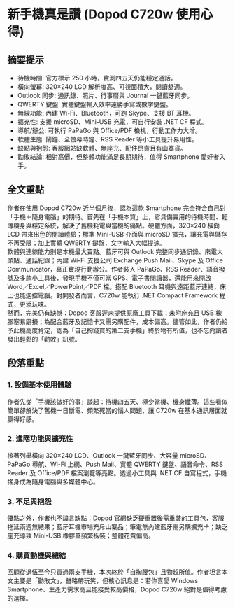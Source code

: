 # 新手機真是讚 (Dopod C720w 使用心得)

## 摘要提示
- 待機時間: 官方標示 250 小時，實測四五天仍能穩定通話。
- 橫向螢幕: 320×240 LCD 解析度高、可視面積大，閱讀舒適。
- Outlook 同步: 通訊錄、照片、行事曆與 Journal 一鍵藍牙同步。
- QWERTY 鍵盤: 實體鍵盤輸入效率遠勝手寫或數字鍵盤。
- 無線功能: 內建 Wi-Fi、Bluetooth，可跑 Skype、支援 BT 耳機。
- 擴充性: 支援 microSD、Mini-USB 充電，可自行安裝 .NET CF 程式。
- 導航/辦公: 可執行 PaPaGo 與 Office/PDF 檢視，行動工作力大增。
- 軟體生態: 鬧鐘、全螢幕時鐘、RSS Reader 等小工具提升易用性。
- 缺點與抱怨: 客服網站缺軟體、無座充、配件昂貴且有山寨貨。
- 勸敗結論: 相對高價，但整體功能滿足長期期待，值得 Smartphone 愛好者入手。

## 全文重點
作者在使用 Dopod C720w 近半個月後，認為這款 Smartphone 完全符合自己對「手機＋隨身電腦」的期待。首先在「手機本質」上，它具備實用的待機時間、輕薄機身與穩定系統，解決了舊機耗電與當機的痛點。硬體方面，320×240 橫向 LCD 帶來出色的閱讀體驗；標準 Mini-USB 介面與 microSD 擴充，讓充電與儲存不再受限；加上實體 QWERTY 鍵盤，文字輸入大幅提速。  
軟體與連線能力則是本機最大賣點。藍牙可與 Outlook 完整同步通訊錄、來電大頭貼、通話紀錄；內建 Wi-Fi 支援公司 Exchange Push Mail、Skype 及 Office Communicator，真正實現行動辦公。作者裝入 PaPaGo、RSS Reader、語音撥號及多款小工具後，發現手機不僅可當 GPS、電子書閱讀器，還能用來開啟 Word／Excel／PowerPoint／PDF 檔。搭配 Bluetooth 耳機與遠距藍牙連結，床上也能遙控電腦。對開發者而言，C720w 能執行 .NET Compact Framework 程式，更添玩味。  
然而，完美仍有缺憾：Dopod 客服遲未提供原廠工具下載；未附座充且 USB 橡膠塞易磨損；為配合藍牙及記憶卡又需另購配件，成本偏高。儘管如此，作者仍給予此機高度肯定，認為「自己掏錢買的第二支手機」終於物有所值，也不忘向讀者發出輕鬆的「勸敗」訊號。

## 段落重點
### 1. 設備基本使用體驗
作者先從「手機該做好的事」談起：待機四五天、極少當機、機身纖薄。這些看似簡單卻解決了舊機一日斷電、頻繁死當的惱人問題，讓 C720w 在基本通訊層面就贏得好感。

### 2. 進階功能與擴充性
接著列舉橫向 320×240 LCD、Outlook 一鍵藍牙同步、大容量 microSD、PaPaGo 導航、Wi-Fi 上網、Push Mail、實體 QWERTY 鍵盤、語音命令、RSS Reader 及 Office/PDF 檔案瀏覽等亮點。透過小工具與 .NET CF 自寫程式，手機搖身成為隨身電腦與多媒體中心。

### 3. 不足與抱怨
優點之外，作者也不諱言缺點：Dopod 官網缺乏硬重置後需重裝的工具包，客服拖延兩週無結果；藍牙耳機市場充斥山寨品；筆電無內建藍牙需另購擴充卡；缺乏座充導致 Mini-USB 橡膠蓋頻繁拆裝；整體花費偏高。

### 4. 購買動機與總結
回顧從退伍至今只買過兩支手機，本次終於「自掏腰包」且物超所值。作者坦言本文主要是「勸敗文」，雖略帶玩笑，但核心訊息是：若你喜愛 Windows Smartphone、生產力需求高且能接受較高價格，Dopod C720w 絕對是值得考慮的選擇。